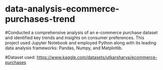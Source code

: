 # data-analysis-ecommerce-purchases-trend

#Conducted a comprehensive analysis of an e-commerce purchase dataset and identified key trends and insights on consumer preferences. This project used Jupyter Notebook and employed Python along with its leading data analysis frameworks: Pandas, Numpy, and Matplotlib.

#Dataset used: https://www.kaggle.com/datasets/utkarsharya/ecommerce-purchases
